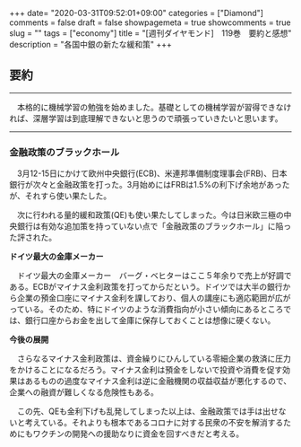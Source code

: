 +++
date= "2020-03-31T09:52:01+09:00"
categories = ["Diamond"]
comments = false
draft = false
showpagemeta = true
showcomments = true
slug = ""
tags = ["economy"]
title = "[週刊ダイヤモンド]　119巻　要約と感想"
description = "各国中銀の新たな緩和策"
+++


## **要約**

***

　本格的に機械学習の勉強を始めました。基礎としての機械学習が習得できなければ、深層学習は到底理解できないと思うので頑張っていきたいと思います。

***

### **金融政策のブラックホール**

　3月12-15日にかけて欧州中央銀行(ECB)、米連邦準備制度理事会(FRB)、日本銀行が次々と金融政策を打った。3月始めにはFRBは1.5%の利下げ余地があったが、それすら使い果たした。

　次に行われる量的緩和政策(QE)も使い果たしてしまった。今は日米欧三極の中央銀行は有効な追加策を持っていない点で「金融政策のブラックホール」に陥った評された。



**ドイツ最大の金庫メーカー**

　ドイツ最大の金庫メーカー　バーグ・ベヒターはここ５年余りで売上が好調である。ECBがマイナス金利政策を打ってからだという。ドイツでは大半の銀行から企業の預金口座にマイナス金利を課しており、個人の講座にも適応範囲が広がっている。そのため、特にドイツのような消費指向が小さい傾向にあるところでは、銀行口座からお金を出して金庫に保存しておくことは想像に硬くない。


**今後の展開**

　さらなるマイナス金利政策は、資金繰りにひんしている零細企業の救済に圧力をかけることになるだろう。マイナス金利は預金をしないで投資や消費を促す効果はあるものの過度なマイナス金利は逆に金融機関の収益収益が悪化するので、企業への融資が難しくなる危険性もある。

　この先、QEも金利下げも乱発してしまった以上は、金融政策では手は出せないと考えている。それよりも根本であるコロナに対する民衆の不安を解消するためにもワクチンの開発への援助なりに資金を回すべきだと考える。
